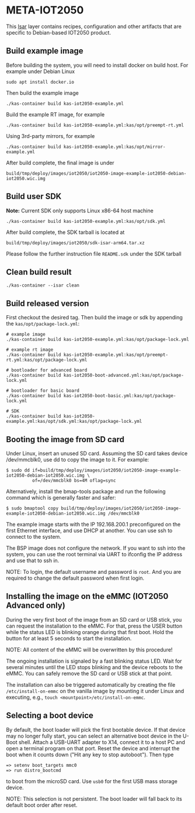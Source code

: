 # META-IOT2050

This [Isar](https://github.com/ilbers/isar) layer contains recipes,
configuration and other artifacts that are specific to  Debian-based
IOT2050 product.

## Build example image

Before building the system, you will need to install docker on build host.
For example under Debian Linux

```shell
sudo apt install docker.io
```

Then build the example image

```shell
./kas-container build kas-iot2050-example.yml
```

Build the example RT image, for example

```shell
./kas-container build kas-iot2050-example.yml:kas/opt/preempt-rt.yml
```

Using 3rd-party mirrors, for example

```shell
./kas-container build kas-iot2050-example.yml:kas/opt/mirror-example.yml
```

After build complete, the final image is under

```text
build/tmp/deploy/images/iot2050/iot2050-image-example-iot2050-debian-iot2050.wic.img
```

## Build user SDK
>>>
**Note:** Current SDK only supports Linux x86-64 host machine
>>>

```shell
./kas-container build kas-iot2050-example.yml:kas/opt/sdk.yml
```

After build complete, the SDK tarball is located at

```text
build/tmp/deploy/images/iot2050/sdk-isar-arm64.tar.xz
```

Please follow the further instruction file `README.sdk` under the SDK tarball

## Clean build result

```shell
./kas-container --isar clean
```

## Build released version

First checkout the desired tag. Then build the image or sdk by appending the `kas/opt/package-lock.yml`:

```shell
# example image
./kas-container build kas-iot2050-example.yml:kas/opt/package-lock.yml

# example rt image
./kas-container build kas-iot2050-example.yml:kas/opt/preempt-rt.yml:kas/opt/package-lock.yml

# bootloader for advanced board
./kas-container build kas-iot2050-boot-advanced.yml:kas/opt/package-lock.yml

# bootloader for basic board
./kas-container build kas-iot2050-boot-basic.yml:kas/opt/package-lock.yml

# SDK
./kas-container build kas-iot2050-example.yml:kas/opt/sdk.yml:kas/opt/package-lock.yml
```

## Booting the image from SD card

Under Linux, insert an unused SD card. Assuming the SD card takes device
/dev/mmcblk0, use dd to copy the image to it. For example:

```shell
$ sudo dd if=build/tmp/deploy/images/iot2050/iot2050-image-example-iot2050-debian-iot2050.wic.img \
          of=/dev/mmcblk0 bs=4M oflag=sync
```

Alternatively, install the bmap-tools package and run the following command which is generally faster and safer:

```shell
$ sudo bmaptool copy build/tmp/deploy/images/iot2050/iot2050-image-example-iot2050-debian-iot2050.wic.img /dev/mmcblk0
```

The example image starts with the IP 192.168.200.1 preconfigured on the first
Ethernet interface, and use DHCP at another. You can use ssh to connect to the system.

The BSP image does not configure the network. If you want to ssh into the
system, you can use the root terminal via UART to ifconfig the IP address and
use that to ssh in.

NOTE: To login, the default username and password is `root`.
And you are required to change the default password when first login.

## Installing the image on the eMMC (IOT2050 Advanced only)

During the very first boot of the image from an SD card or USB stick, you can
request the installation to the eMMC. For that, press the USER button while
the status LED is blinking orange during that first boot. Hold the button for
at least 5 seconds to start the installation.

NOTE: All content of the eMMC will be overwritten by this procedure!

The ongoing installation is signaled by a fast blinking status LED. Wait for
several minutes until the LED stops blinking and the device reboots to the
eMMC. You can safely remove the SD card or USB stick at that point.

The installation can also be triggered automatically by creating the file
`/etc/install-on-emmc` on the vanilla image by mounting it under Linux and
executing, e.g., `touch <mountpoint>/etc/install-on-emmc`.

## Selecting a boot device

By default, the boot loader will pick the first bootable device. If that device
may no longer fully start, you can select an alternative boot device in the
U-Boot shell. Attach a USB-UART adapter to X14, connect it to a host PC and
open a terminal program on that port. Reset the device and interrupt the boot
when it counts down ("Hit any key to stop autoboot"). Then type

```shell
=> setenv boot_targets mmc0
=> run distro_bootcmd
```

to boot from the microSD card. Use `usb0` for the first USB mass storage
device.

NOTE: This selection is not persistent. The boot loader will fall back to its
default boot order after reset.
